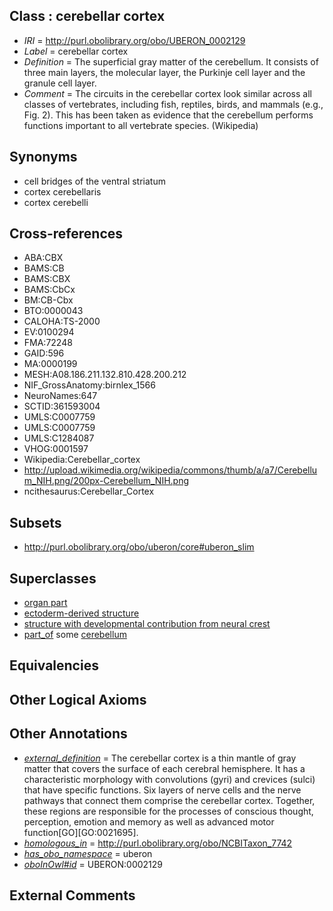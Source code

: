 
## Class : cerebellar cortex

 * *IRI* = http://purl.obolibrary.org/obo/UBERON_0002129
 * *Label* = cerebellar cortex
 * *Definition* = The superficial gray matter of the cerebellum. It consists of three main layers, the molecular layer, the Purkinje cell layer and the granule cell layer.
 * *Comment* = The circuits in the cerebellar cortex look similar across all classes of vertebrates, including fish, reptiles, birds, and mammals (e.g., Fig. 2). This has been taken as evidence that the cerebellum performs functions important to all vertebrate species. (Wikipedia)

## Synonyms

 * cell bridges of the ventral striatum
 * cortex cerebellaris
 * cortex cerebelli

## Cross-references

 * ABA:CBX
 * BAMS:CB
 * BAMS:CBX
 * BAMS:CbCx
 * BM:CB-Cbx
 * BTO:0000043
 * CALOHA:TS-2000
 * EV:0100294
 * FMA:72248
 * GAID:596
 * MA:0000199
 * MESH:A08.186.211.132.810.428.200.212
 * NIF_GrossAnatomy:birnlex_1566
 * NeuroNames:647
 * SCTID:361593004
 * UMLS:C0007759
 * UMLS:C0007759
 * UMLS:C1284087
 * VHOG:0001597
 * Wikipedia:Cerebellar_cortex
 * http://upload.wikimedia.org/wikipedia/commons/thumb/a/a7/Cerebellum_NIH.png/200px-Cerebellum_NIH.png
 * ncithesaurus:Cerebellar_Cortex

## Subsets

 * http://purl.obolibrary.org/obo/uberon/core#uberon_slim

## Superclasses

 * [organ part](../../UBERON/64/UBERON_0000064.md)
 * [ectoderm-derived structure](../../UBERON/21/UBERON_0004121.md)
 * [structure with developmental contribution from neural crest](../../UBERON/14/UBERON_0010314.md)
 * [part_of](../../BFO/50/BFO_0000050.md) some [cerebellum](../../UBERON/37/UBERON_0002037.md)

## Equivalencies


## Other Logical Axioms


## Other Annotations

 * *[external_definition](../../UBPROP/01/UBPROP_0000001.md)* = The cerebellar cortex is a thin mantle of gray matter that covers the surface of each cerebral hemisphere. It has a characteristic morphology with convolutions (gyri) and crevices (sulci) that have specific functions. Six layers of nerve cells and the nerve pathways that connect them comprise the cerebellar cortex. Together, these regions are responsible for the processes of conscious thought, perception, emotion and memory as well as advanced motor function[GO][GO:0021695].
 * *[homologous_in](../../core#homologous/in/core#homologous_in.md)* = http://purl.obolibrary.org/obo/NCBITaxon_7742
 * *[has_obo_namespace](../../ce/oboInOwl#hasOBONamespace.md)* = uberon
 * *[oboInOwl#id](../../id/oboInOwl#id.md)* = UBERON:0002129

## External Comments

